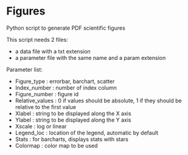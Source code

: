 # Figures
Python script to generate PDF scientific figures

This script needs 2 files: 
- a data file with a txt extension
- a parameter file with the same name and a param extension

Parameter list:
- Figure_type : errorbar, barchart, scatter
- Index_number : number of index column
- Figure_number : figure id
- Relative_values : 0 if values should be absolute, 1 if they should be relative to the first value
- Xlabel : string to be displayed along the X axis
- Ylabel : string to be displayed along the Y axis
- Xscale : log or linear
- Legend_loc : location of the legend, automatic by default
- Stats : for barcharts, displays stats with stars
- Colormap : color map to be used
